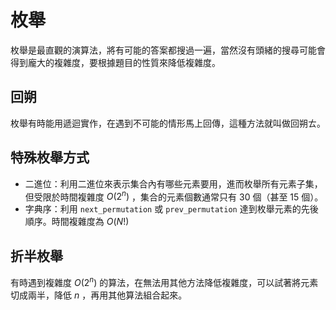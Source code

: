 # 枚舉

枚舉是最直觀的演算法，將有可能的答案都搜過一遍，當然沒有頭緒的搜尋可能會得到龐大的複雜度，要根據題目的性質來降低複雜度。

## 回朔

枚舉有時能用遞迴實作，在遇到不可能的情形馬上回傳，這種方法就叫做回朔ㄊ。

## 特殊枚舉方式

- 二進位：利用二進位來表示集合內有哪些元素要用，進而枚舉所有元素子集，但受限於時間複雜度 $O(2^n)$ ，集合的元素個數通常只有 30 個（甚至 15 個）。
- 字典序：利用 `next_permutation` 或 `prev_permutation` 達到枚舉元素的先後順序。時間複雜度為 $O(N!)$ 

## 折半枚舉

有時遇到複雜度 $O(2^n)$ 的算法，在無法用其他方法降低複雜度，可以試著將元素切成兩半，降低 $n$ ，再用其他算法組合起來。
